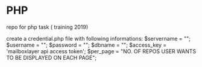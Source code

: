 # PHP
repo for php task ( training 2019)

create a credential.php file with following informations:
$servername = "";
$username = "";
$password = "";
$dbname = "";
$access_key = 'mailboxlayer api access token';
$per_page = "NO. OF REPOS USER WANTS TO BE DISPLAYED ON EACH PAGE";
